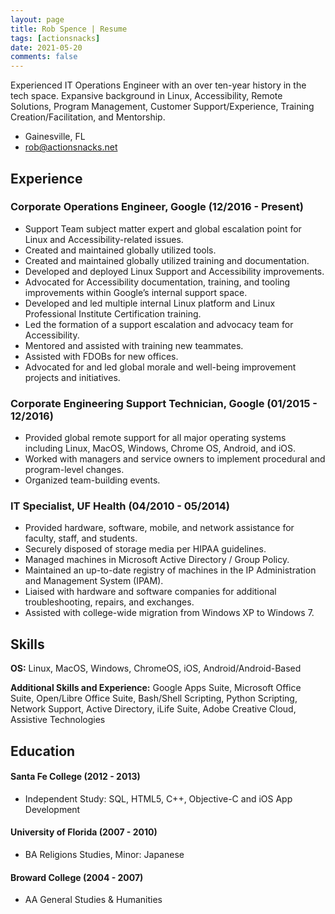 ```yaml
---
layout: page
title: Rob Spence | Resume
tags: [actionsnacks]
date: 2021-05-20
comments: false
---
```


Experienced IT Operations Engineer with an over ten-year history in the tech space. Expansive background in Linux, Accessibility, Remote Solutions, Program Management, Customer Support/Experience, Training Creation/Facilitation, and Mentorship. 

* Gainesville, FL
* rob@actionsnacks.net

## Experience

### <span>Corporate Operations Engineer, Google</span> <span>(12/2016 - Present)</span>

* Support Team subject matter expert and global escalation point for Linux and Accessibility-related issues.
* Created and maintained globally utilized tools.
* Created and maintained globally utilized training and documentation.
* Developed and deployed Linux Support and Accessibility improvements.
* Advocated for Accessibility documentation, training, and tooling improvements within Google’s internal support space.
* Developed and led multiple internal Linux platform and Linux Professional Institute Certification training.
* Led the formation of a support escalation and advocacy team for Accessibility. 
* Mentored and assisted with training new teammates. 
* Assisted with FDOBs for new offices. 
* Advocated for and led global morale and well-being improvement projects and initiatives. 

### <span>Corporate Engineering Support Technician, Google</span> <span>(01/2015 - 12/2016)</span>

* Provided global remote support for all major operating systems including Linux, MacOS, Windows, Chrome OS, Android, and iOS.
* Worked with managers and service owners to implement procedural and program-level changes.
* Organized team-building events.

### <span>IT Specialist, UF Health</span> <span>(04/2010 - 05/2014)</span>

* Provided hardware, software, mobile, and network assistance for faculty, staff, and students.
* Securely disposed of storage media per HIPAA guidelines.
* Managed machines in Microsoft Active Directory / Group Policy.
* Maintained an up-to-date registry of machines in the IP Administration and Management System (IPAM).
* Liaised with hardware and software companies for additional troubleshooting, repairs, and exchanges.
* Assisted with college-wide migration from Windows XP to Windows 7.


## Skills

**OS:** Linux, MacOS, Windows, ChromeOS, iOS, Android/Android-Based

**Additional Skills and Experience:** Google Apps Suite, Microsoft Office Suite, Open/Libre Office Suite, Bash/Shell Scripting, Python Scripting, Network Support, Active Directory, iLife Suite, Adobe Creative Cloud, Assistive Technologies

## Education

#### <span>Santa Fe College</span> <span>(2012 - 2013)</span>
* Independent Study: SQL, HTML5, C++, Objective-C and iOS App Development

#### <span>University of Florida</span> <span>(2007 - 2010)</span>
* BA Religions Studies, Minor: Japanese

#### <span>Broward College</span> <span>(2004 - 2007)</span>
* AA General Studies & Humanities
